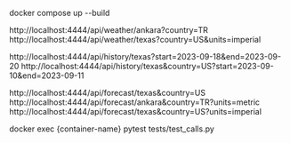 docker compose up --build


http://localhost:4444/api/weather/ankara?country=TR
http://localhost:4444/api/weather/texas?country=US&units=imperial



http://localhost:4444/api/history/texas?start=2023-09-18&end=2023-09-20
http://localhost:4444/api/history/texas&country=US?start=2023-09-10&end=2023-09-11



http://localhost:4444/api/forecast/texas&country=US
http://localhost:4444/api/forecast/ankara&country=TR?units=metric
http://localhost:4444/api/forecast/texas&country=US?units=imperial


docker exec {container-name} pytest tests/test_calls.py


